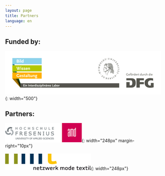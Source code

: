 ```yaml
---
layout: page
title: Partners
language: en
---
```


## Funded by:

![Logo Cluster of Excellency Image Knowledge Gestaltung](../images/bwg.jpg){: width="500"}

## Partners:

![Logo Hochschule Fresenius AMD](../images/amd.png){: width="248px" margin-right="10px"}
<br><br>
![Logo Netzwerk Mode Textil](../images/nmt.png){: width="248px"}